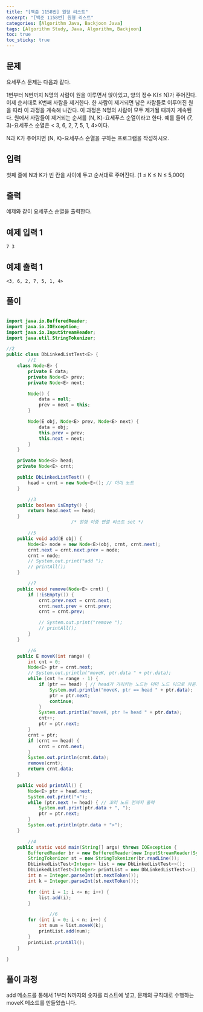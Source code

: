```yaml
---
title: "[백준 1158번] 원형 리스트"
excerpt: "[백준 1158번] 원형 리스트"
categories: [Algorithm Java, Backjoon Java]
tags: [Algorithm Study, Java, Algorithm, Backjoon]
toc: true
toc_sticky: true
---
```


## 문제

요세푸스 문제는 다음과 같다.

1번부터 N번까지 N명의 사람이 원을 이루면서 앉아있고, 양의 정수 K(≤ N)가 주어진다. 이제 순서대로 K번째 사람을 제거한다. 한 사람이 제거되면 남은 사람들로 이루어진 원을 따라 이 과정을 계속해 나간다. 이 과정은 N명의 사람이 모두 제거될 때까지 계속된다. 원에서 사람들이 제거되는 순서를 (N, K)-요세푸스 순열이라고 한다. 예를 들어 (7, 3)-요세푸스 순열은 < 3, 6, 2, 7, 5, 1, 4>이다.

N과 K가 주어지면 (N, K)-요세푸스 순열을 구하는 프로그램을 작성하시오.

## 입력

첫째 줄에 N과 K가 빈 칸을 사이에 두고 순서대로 주어진다. (1 ≤ K ≤ N ≤ 5,000)

## 출력

예제와 같이 요세푸스 순열을 출력한다.

## 예제 입력 1

```
7 3

```

## 예제 출력 1

```
<3, 6, 2, 7, 5, 1, 4>
```

## 풀이

```java

import java.io.BufferedReader;
import java.io.IOException;
import java.io.InputStreamReader;
import java.util.StringTokenizer;

//2
public class DbLinkedListTest<E> {
		//1
    class Node<E> {
        private E data;
        private Node<E> prev;
        private Node<E> next;

        Node() {
            data = null;
            prev = next = this;
        }

        Node(E obj, Node<E> prev, Node<E> next) {
            data = obj;
            this.prev = prev;
            this.next = next;
        }
    }

    private Node<E> head;
    private Node<E> crnt;

    public DbLinkedListTest() {
        head = crnt = new Node<E>(); // 더미 노드
    }

		//3
    public boolean isEmpty() {
        return head.next == head;
    }
                        /* 원형 이중 연결 리스트 set */

		//5
    public void add(E obj) {
        Node<E> node = new Node<E>(obj, crnt, crnt.next);
        crnt.next = crnt.next.prev = node;
        crnt = node;
        // System.out.print("add ");
        // printAll();
    }

		//7
    public void remove(Node<E> crnt) {
        if (!isEmpty()) {
            crnt.prev.next = crnt.next;
            crnt.next.prev = crnt.prev;
            crnt = crnt.prev;

            // System.out.print("remove ");
            // printAll();
        }
    }

		//6
    public E moveK(int range) {
        int cnt = 0;
        Node<E> ptr = crnt.next;
        // System.out.println("moveK, ptr.data " + ptr.data);
        while (cnt != range - 1) {
            if (ptr == head) { // head가 가리키는 노드는 더미 노드 이므로 카운트 하지 않음
                System.out.println("moveK, ptr == head " + ptr.data);
                ptr = ptr.next;
                continue;
            }
            System.out.println("moveK, ptr != head " + ptr.data);
            cnt++;
            ptr = ptr.next;
        }
        crnt = ptr;
        if (crnt == head) {
            crnt = crnt.next;
        }
        System.out.println(crnt.data);
        remove(crnt);
        return crnt.data;
    }

    public void printAll() {
        Node<E> ptr = head.next;
        System.out.print("<");
        while (ptr.next != head) { // 꼬리 노드 전까지 출력
            System.out.print(ptr.data + ", ");
            ptr = ptr.next;
        }
        System.out.println(ptr.data + ">");
    }

		//4
    public static void main(String[] args) throws IOException {
        BufferedReader br = new BufferedReader(new InputStreamReader(System.in));
        StringTokenizer st = new StringTokenizer(br.readLine());
        DbLinkedListTest<Integer> list = new DbLinkedListTest<>();
        DbLinkedListTest<Integer> printList = new DbLinkedListTest<>();
        int n = Integer.parseInt(st.nextToken());
        int k = Integer.parseInt(st.nextToken());

        for (int i = 1; i <= n; i++) {
            list.add(i);
        }

				//6
        for (int i = 0; i < n; i++) {
            int num = list.moveK(k);
            printList.add(num);
        }
        printList.printAll();
    }

}
```

## 풀이 과정

add 메소드를 통해서 1부터 N까지의 숫자를 리스트에 넣고, 문제의 규칙대로 수행하는 moveK 메소드를 만들었습니다.
